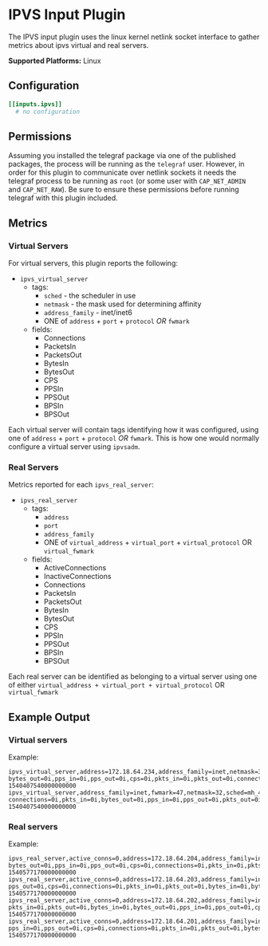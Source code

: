 # IPVS Input Plugin

The IPVS input plugin uses the linux kernel netlink socket interface to gather
metrics about ipvs virtual and real servers.

**Supported Platforms:** Linux

## Configuration

```toml
[[inputs.ipvs]]
  # no configuration
```

## Permissions

Assuming you installed the telegraf package via one of the published packages,
the process will be running as the `telegraf` user. However, in order for this
plugin to communicate over netlink sockets it needs the telegraf process to be
running as `root` (or some user with `CAP_NET_ADMIN` and `CAP_NET_RAW`). Be sure
to ensure these permissions before running telegraf with this plugin included.

## Metrics

### Virtual Servers

For virtual servers, this plugin reports the following:

- `ipvs_virtual_server`
  - tags:
    - `sched` - the scheduler in use
    - `netmask` - the mask used for determining affinity
    - `address_family` - inet/inet6
    - ONE of `address` + `port` + `protocol` *OR* `fwmark`
  - fields:
    - Connections
    - PacketsIn
    - PacketsOut
    - BytesIn
    - BytesOut
    - CPS
    - PPSIn
    - PPSOut
    - BPSIn
    - BPSOut

Each virtual server will contain tags identifying how it was configured, using
one of `address` + `port` + `protocol` *OR* `fwmark`. This is how one would
normally configure a virtual server using `ipvsadm`.

### Real Servers

Metrics reported for each `ipvs_real_server`:

- `ipvs_real_server`
  - tags:
    - `address`
    - `port`
    - `address_family`
    - ONE of `virtual_address` + `virtual_port` + `virtual_protocol` OR `virtual_fwmark`
  - fields:
    - ActiveConnections
    - InactiveConnections
    - Connections
    - PacketsIn
    - PacketsOut
    - BytesIn
    - BytesOut
    - CPS
    - PPSIn
    - PPSOut
    - BPSIn
    - BPSOut

Each real server can be identified as belonging to a virtual server using one of
either `virtual_address + virtual_port + virtual_protocol` OR `virtual_fwmark`

## Example Output

### Virtual servers

Example:
```
ipvs_virtual_server,address=172.18.64.234,address_family=inet,netmask=32,port=9000,protocol=tcp,sched=mh_418 bytes_out=0i,pps_in=0i,pps_out=0i,cps=0i,pkts_in=0i,pkts_out=0i,connections=0i,bytes_in=0i 1540407540000000000
ipvs_virtual_server,address_family=inet,fwmark=47,netmask=32,sched=mh_418 connections=0i,pkts_in=0i,bytes_out=0i,pps_in=0i,pps_out=0i,pkts_out=0i,bytes_in=0i,cps=0i 1540407540000000000
```

### Real servers

Example:
```
ipvs_real_server,active_conns=0,address=172.18.64.204,address_family=inet,inactive_conns=0,port=9000,virtual_address=172.18.64.234,virtual_port=9000,virtual_protocol=tcp bytes_out=0i,pps_in=0i,pps_out=0i,cps=0i,connections=0i,pkts_in=0i,pkts_out=0i,bytes_in=0i 1540577170000000000
ipvs_real_server,active_conns=0,address=172.18.64.203,address_family=inet,inactive_conns=0,port=9000,virtual_address=172.18.64.234,virtual_port=9000,virtual_protocol=tcp pps_out=0i,cps=0i,connections=0i,pkts_in=0i,pkts_out=0i,bytes_in=0i,bytes_out=0i,pps_in=0i 1540577170000000000
ipvs_real_server,active_conns=0,address=172.18.64.202,address_family=inet,inactive_conns=0,port=9000,virtual_address=172.18.64.234,virtual_port=9000,virtual_protocol=tcp pkts_in=0i,pkts_out=0i,bytes_in=0i,bytes_out=0i,pps_in=0i,pps_out=0i,cps=0i,connections=0i 1540577170000000000
ipvs_real_server,active_conns=0,address=172.18.64.201,address_family=inet,inactive_conns=0,port=9000,virtual_address=172.18.64.234,virtual_port=9000,virtual_protocol=tcp pps_in=0i,pps_out=0i,cps=0i,connections=0i,pkts_in=0i,pkts_out=0i,bytes_in=0i,bytes_out=0i 1540577170000000000
```
